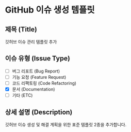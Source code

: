 # GitHub 이슈 생성 템플릿

## 제목 (Title)

깃허브 이슈 관리 템플릿 추가

## 이슈 유형 (Issue Type)

- [ ] 버그 리포트 (Bug Report)
- [ ] 기능 요청 (Feature Request)
- [ ] 코드 리팩토링 (Code Refactoring)
- [x] 문서 (Documentation)
- [ ] 기타 (ETC)

## 상세 설명 (Description)

깃허브 이슈 생성 및 해결 계획을 위한 표준 템플릿 2종을 추가합니다.

